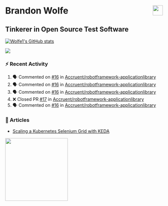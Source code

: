 Brandon Wolfe <a href="https://www.linkedin.com/in/brandon-wolfe1" target="_blank" rel="noreferrer"><img src="https://raw.githubusercontent.com/danielcranney/readme-generator/main/public/icons/socials/linkedin.svg" width="32" height="32" align="right"/></a>
==============================
Tinkerer in Open Source Test Software
-----------------------------

<p align="left"><a href="http://www.github.com/Wolfe1"><img src="https://github-readme-stats.vercel.app/api?username=Wolfe1&show_icons=true&hide=&count_private=true&title_color=0891b2&text_color=ffffff&icon_color=0891b2&bg_color=1c1917&hide_border=true&show_icons=true" alt="Wolfe1's GitHub stats" /></a></p>
<p align="left"><a href="http://www.github.com/Wolfe1"><img src="https://github-readme-streak-stats.herokuapp.com/?user=Wolfe1&stroke=ffffff&background=1c1917&ring=0891b2&fire=0891b2&currStreakNum=ffffff&currStreakLabel=0891b2&sideNums=ffffff&sideLabels=ffffff&dates=ffffff&hide_border=true" /></a></p>

### :zap: Recent Activity
<!--START_SECTION:activity-->
1. 🗣 Commented on [#16](https://github.com/Accruent/robotframework-applicationlibrary/issues/16) in [Accruent/robotframework-applicationlibrary](https://github.com/Accruent/robotframework-applicationlibrary)
2. 🗣 Commented on [#16](https://github.com/Accruent/robotframework-applicationlibrary/issues/16) in [Accruent/robotframework-applicationlibrary](https://github.com/Accruent/robotframework-applicationlibrary)
3. 🗣 Commented on [#16](https://github.com/Accruent/robotframework-applicationlibrary/issues/16) in [Accruent/robotframework-applicationlibrary](https://github.com/Accruent/robotframework-applicationlibrary)
4. ❌ Closed PR [#17](https://github.com/Accruent/robotframework-applicationlibrary/pull/17) in [Accruent/robotframework-applicationlibrary](https://github.com/Accruent/robotframework-applicationlibrary)
5. 🗣 Commented on [#16](https://github.com/Accruent/robotframework-applicationlibrary/issues/16) in [Accruent/robotframework-applicationlibrary](https://github.com/Accruent/robotframework-applicationlibrary)
<!--END_SECTION:activity-->

### :newspaper: Articles
- [Scaling a Kubernetes Selenium Grid with KEDA](https://www.linkedin.com/pulse/scaling-kubernetes-selenium-grid-keda-brandon-wolfe)

<a href="https://www.buymeacoffee.com/wolfe"><img src="https://cdn.buymeacoffee.com/buttons/v2/default-yellow.png" width="200" /></a>
